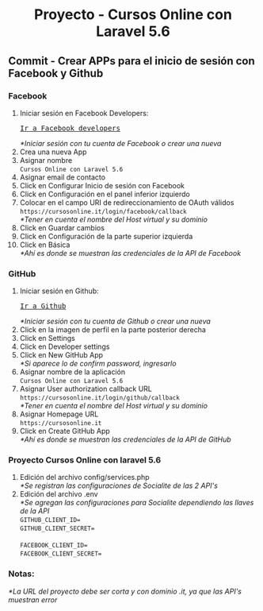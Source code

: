 
<!-- Title -->
<h1 align="center">Proyecto - Cursos Online con Laravel 5.6</h1>
<!-- End Title -->

<!-- Commit name -->
<h2>Commit - <strong>Crear APPs para el inicio de sesión con Facebook y Github</strong></h2>
<!-- End Commit name -->

<!-- Commit instructions -->
  <!-- API Facebook -->
  <h3>Facebook</h3>
  <ol>
    <li>
      Iniciar sesión en Facebook Developers: 
      <pre><a href="https://www.facebook.com/login/?next=https%3A%2F%2Fdevelopers.facebook.com%2F%3Fno_redirect%3D1">Ir a Facebook developers</a></pre>
      <em>*Iniciar sesión con tu cuenta de Facebook o crear una nueva</em>
    </li>
    <li>
      Crea una nueva App
    </li>
    <li>
      Asignar nombre
      <br>
      <code>Cursos Online con Laravel 5.6</code>
    </li>
    <li>Asignar email de contacto</li>
    <li>Click en Configurar Inicio de sesión con Facebook</li>
    <li>Click en Configuración en el panel inferior izquierdo</li>
    <li>
      Colocar en el campo URI de redireccionamiento de OAuth válidos
      <br>
      <code>https://cursosonline.it/login/facebook/callback</code>
      <br>
      <em>*Tener en cuenta el nombre del Host virtual y su dominio</em>
    </li>
    <li>Click en Guardar cambios</li>
    <li>Click en Configuración de la parte superior izquierda</li>
    <li>
      Click en Básica
      <br>
      <em>*Ahí es donde se muestran las credenciales de la API de Facebook</em>
    </li>
  </ol>

  <!-- API Github -->
  <h3>GitHub</h3>
  <ol>
    <li>
      Iniciar sesión en Github: 
      <pre><a href="https://github.com/">Ir a Github</a></pre>
      <em>*Iniciar sesión con tu cuenta de Github o crear una nueva</em>
    </li>
    <li>Click en la imagen de perfil en la parte posterior derecha</li>
    <li>Click en Settings</li>
    <li>Click en Developer settings</li>
    <li>
      Click en New GitHub App
      <br>
      <em>*Si aparece lo de confirm password, ingresarlo</em>
    </li>
    <li>
      Asignar nombre de la aplicación
      <br>
      <code>Cursos Online con Laravel 5.6</code>
    </li>
    <li>
      Asignar User authorization callback URL
      <br>
      <code>https://cursosonline.it/login/github/callback</code>
      <br>
      <em>*Tener en cuenta el nombre del Host virtual y su dominio</em>
    </li>
    <li>
      Asignar Homepage URL
      <br>
      <code>https://cursosonline.it</code>
    </li>
    <li>
      Click en Create GitHub App
      <br>
      <em>*Ahí es donde se muestran las credenciales de la API de GitHub</em>
    </li>
  </ol>

  <!-- Proyecto Cursos Online con laravel 5.6 -->
  <h3>Proyecto Cursos Online con laravel 5.6</h3>
  <ol>
    <li>
      Edición del archivo config/services.php
      <br>
      <em>*Se registran las configuraciones de Socialite de las 2 API's</em>
    </li>
    <li>
      Edición del archivo .env
      <br>
          <em>*Se agregan las configuraciones para Socialite dependiendo las llaves de la API</em>
          <br>
          <code>GITHUB_CLIENT_ID=</code>
          <br>
          <code>GITHUB_CLIENT_SECRET=</code>
          <br>
          <br>
          <code>FACEBOOK_CLIENT_ID=</code>
          <br>
          <code>FACEBOOK_CLIENT_SECRET=</code>
    </li>
  </ol>
<!-- End Commit instructions -->
  <!-- Notes -->
  <h3>Notas:</h3>
  <ul>
   
  </ul>

  <em>*La URL del proyecto debe ser corta y con dominio .it, ya que las API's muestran error</em>
  <!-- End notes -->